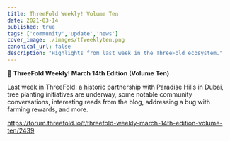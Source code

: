 ```yaml
---
title: ThreeFold Weekly! Volume Ten
date: 2021-03-14
published: true
tags: ['community','update','news']
cover_image: ./images/tfweeklyten.png
canonical_url: false
description: "Highlights from last week in the ThreeFold ecosystem."
---
```


📰 **ThreeFold Weekly! March 14th Edition (Volume Ten)**

Last week in ThreeFold: a historic partnership with Paradise Hills in Dubai, tree planting initiatives are underway, some notable community conversations, interesting reads from the blog, addressing a bug with farming rewards, and more.

https://forum.threefold.io/t/threefold-weekly-march-14th-edition-volume-ten/2439